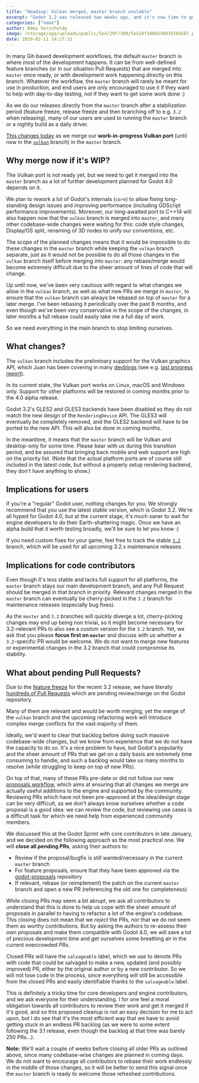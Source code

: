 ```yaml
---
title: "Headsup: Vulkan merged, master branch unstable"
excerpt: "Godot 3.2 was released two weeks ago, and it's now time to go full steam ahead towards our next milestone, Godot 4.0. The Vulkan port which had been worked on in a dedicated branch is now getting merged in our main development branch, which has a few implications on what to expect from the 'master' branch and how pending Pull Requests will be impacted."
categories: ["news"]
author: Rémi Verschelde
image: /storage/app/uploads/public/5e4/29f/3d0/5e429f3d06b36035564587.png
date: 2020-02-11 14:17:11
---
```


In many Git-based development workflows, the default `master` branch is where most of the development happens. It can be from well-defined feature branches (or in our situation Pull Requests) that are merged into `master` once ready, or with development work happening directly on this branch. Whatever the workflow, the `master` branch will rarely be meant for use in production, and end users are only encouraged to use it if they want to help with day-to-day testing, not if they want to get some work done :)

As we do our releases directly from the `master` branch after a stabilization period (feature freeze, release freeze and then branching off to e.g. `3.2` when releasing), many of our users are used to running the `master` branch or a nightly build as a daily driver.

[This changes today](https://github.com/godotengine/godot/pull/36098) as we merge our **work-in-progress Vulkan port** (until now in the [`vulkan`](https://github.com/godotengine/godot/commits/vulkan) branch) in the `master` branch.

## Why merge now if it's WIP?

The Vulkan port is not ready yet, but we need to get it merged into the `master` branch as a lot of further development planned for Godot 4.0 depends on it.

We plan to rework a lot of Godot's internals (`core`) to allow fixing long-standing design issues and improving performance (including GDScript performance improvements). Moreover, our long-awaited port to C++14 will also happen now that the `vulkan` branch is merged into `master`, and many other codebase-wide changes were waiting for this: code style changes, Display/OS split, renaming of 3D nodes to unify our conventions, etc.

The scope of the planned changes means that it would be impossible to do these changes in the `master` branch while keeping the `vulkan` branch separate, just as it would not be possible to do all those changes in the `vulkan` branch itself before merging into `master`: any rebase/merge would become extremely difficult due to the sheer amount of lines of code that will change.

Up until now, we've been very cautious with regard to what changes we allow in the `vulkan` branch, as well as what new PRs we merge in `master`, to ensure that the `vulkan` branch can always be rebased on top of `master` for a later merge. I've been rebasing it periodically over the past 8 months, and even though we've been very conservative in the scope of the changes, in later months a full rebase could easily take me a full day of work.

So we need everything in the main branch to stop limiting ourselves.

## What changes?

The `vulkan` branch includes the preliminary support for the Vulkan graphics API, which Juan has been covering in many [devblogs](/devblog) (see e.g. [last progress report](https://godotengine.org/article/vulkan-progress-report-6)).

In its current state, the Vulkan port works on Linux, macOS and Windows only. Support for other platforms will be restored in coming months prior to the 4.0 alpha release.

Godot 3.2's GLES2 and GLES3 backends have been disabled as they do not match the new design of the `RenderingDevice` API. The GLES3 will eventually be completely removed, and the GLES2 backend will have to be ported to the new API. This will also be done in coming months.

In the meantime, it means that the `master` branch will be Vulkan and desktop-only for some time. Please bear with us during this transition period, and be assured that bringing back mobile and web support are high on the priority list. (Note that the actual platform ports are of course still included in the latest code, but without a properly setup rendering backend, they don't have anything to show.)

## Implications for users

If you're a "regular" Godot user, nothing changes for you. We strongly recommend that you use the latest stable version, which is Godot 3.2. We're all hyped for Godot 4.0, but at the current stage, it's much saner to wait for engine developers to do their Earth-shattering magic. Once we have an alpha build that it worth testing broadly, we'll be sure to let you know :)

If you need custom fixes for your game, feel free to track the stable [`3.2`](https://github.com/godotengine/godot/commits/3.2) branch, which will be used for all upcoming 3.2.x maintenance releases.

## Implications for code contributors

Even though it's less stable and lacks full support for all platforms, the `master` branch stays our main development branch, and any Pull Request should be merged in that branch in priority. Relevant changes merged in the `master` branch can eventually be cherry-picked in the `3.2` branch for maintenance releases (especially bug fixes).

As the `master` and `3.2` branches will quickly diverge a lot, cherry-picking changes may end up being non trivial, so it might become necessary for 3.2-relevant PRs to also see a custom version for the `3.2` branch. Yet, we ask that you please **focus first on `master`** and discuss with us whether a `3.2`-specific PR would be welcome. We do not want to merge new features or experimental changes in the 3.2 branch that could compromise its stability.

## What about pending Pull Requests?

Due to the [feature freeze](https://github.com/godotengine/godot/issues/31592) for the recent 3.2 release, we have literally [hundreds of Pull Requests](https://github.com/godotengine/godot/pulls) which are pending review/merge on the Godot repository.

Many of them are relevant and would be worth merging, yet the merge of the `vulkan` branch and the upcoming refactoring work will introduce complex merge conflicts for the vast majority of them.

Ideally, we'd want to clear that backlog before doing such massive codebase-wide changes, but we know from experience that we do not have the capacity to do so. It's a nice problem to have, but Godot's popularity and the sheer amount of PRs that we get on a daily basis are extremely time consuming to handle, and such a backlog would take us many months to resolve (while struggling to keep on top of new PRs).

On top of that, many of these PRs pre-date or did not follow our new [proposals workflow](https://github.com/godotengine/godot-proposals/), which aims at ensuring that all changes we merge are actually useful additions to the engine and supported by the community. Reviewing PRs which have not been pre-approved at the idea/design stage can be very difficult, as we don't always know ourselves whether a code proposal is a good idea: we can review the code, but reviewing use cases is a difficult task for which we need help from experienced community members.

We discussed this at the Godot Sprint with core contributors in late January, and we decided on the following approach as the most practical one. We will **close all pending PRs**, asking their authors to:

- Review if the proposal/bugfix is still wanted/necessary in the current `master` branch
- For feature proposals, ensure that they have been approved via the [godot-proposals](https://github.com/godotengine/godot-proposals/) repository
- If relevant, rebase (or reimplement) the patch on the current `master` branch and open a new PR (referencing the old one for completeness)

While closing PRs may seem a bit abrupt, we ask all contributors to understand that this is done to help us cope with the sheer amount of proposals in parallel to having to refactor a lot of the engine's codebase. This closing does not mean that we *reject* the PRs, nor that we do not seem them as worthy contributions. But by asking the authors to re-assess their own proposals and make them compatible with Godot 4.0, we will save a lot of precious development time and get ourselves some breathing air in the current overcrowded PRs.

Closed PRs will have the `salvageable` label, which we use to denote PRs with code that could be salvaged to make a new, updated (and possibly improved) PR, either by the original author or by a new contributor. So we will not lose code in the process, since everything will still be accessible from the closed PRs and easily identifiable thanks to the `salvageable` label.

This is definitely a tricky time for core developers and engine contributors, and we ask everyone for their understanding. I for one feel a moral obligation towards all contributors to review their work and get it merged if it's good, and so this proposed cleanup is not an easy decision for me to act upon, but I do see that it's the most efficient way that we have to avoid getting stuck in an endless PR backlog (as we were to some extent following the 3.1 release, even though the backlog at that time was barely 250 PRs...).

**Note:** We'll wait a couple of weeks before closing all older PRs as outlined above, since many codebase-wise changes are planned in coming days. We do not want to encourage all contributors to rebase their work endlessly in the middle of those changes, so it will be better to send this signal once the `master` branch is ready to welcome those refreshed contributions.
